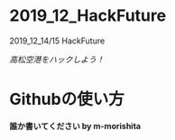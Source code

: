 # 2019_12_HackFuture
2019_12_14/15 HackFuture 

_高松空港をハックしよう！_

# Githubの使い方
**誰か書いてください by m-morishita**